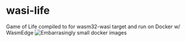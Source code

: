 # wasi-life
Game of Life compiled to for wasm32-wasi target and run on Docker w/ WasmEdge
![Embarrasingly small docker images](https://i.gyazo.com/c2158975599036152e9e2973f6ca68d8.png)

